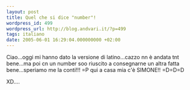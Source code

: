```yaml
---
layout: post
title: Quel che si dice "number"!
wordpress_id: 499
wordpress_url: http://blog.andvari.it/?p=499
tags: italiano
date: 2005-06-01 16:29:04.000000000 +02:00
---
```

Ciao...oggi mi hanno dato la versione di latino...cazzo nn è andata tnt bene...ma poi cn un number soo riuscito a consegnarne un altra fatta bene...speriamo me la conti!!! =P qui a casa mia c'è SIMONE!! =D=D=D

XD....
